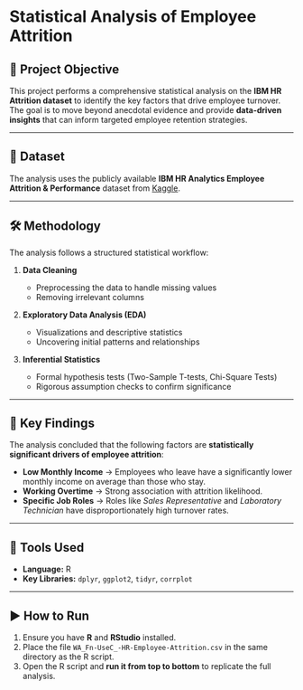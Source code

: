 # Statistical Analysis of Employee Attrition

## 📌 Project Objective
This project performs a comprehensive statistical analysis on the **IBM HR Attrition dataset** to identify the key factors that drive employee turnover.  
The goal is to move beyond anecdotal evidence and provide **data-driven insights** that can inform targeted employee retention strategies.

---

## 📂 Dataset
The analysis uses the publicly available **IBM HR Analytics Employee Attrition & Performance** dataset from [Kaggle](https://www.kaggle.com/).

---

## 🛠 Methodology
The analysis follows a structured statistical workflow:

1. **Data Cleaning**  
   - Preprocessing the data to handle missing values  
   - Removing irrelevant columns  

2. **Exploratory Data Analysis (EDA)**  
   - Visualizations and descriptive statistics  
   - Uncovering initial patterns and relationships  

3. **Inferential Statistics**  
   - Formal hypothesis tests (Two-Sample T-tests, Chi-Square Tests)  
   - Rigorous assumption checks to confirm significance  

---

## 🔑 Key Findings
The analysis concluded that the following factors are **statistically significant drivers of employee attrition**:

- **Low Monthly Income** → Employees who leave have a significantly lower monthly income on average than those who stay.  
- **Working Overtime** → Strong association with attrition likelihood.  
- **Specific Job Roles** → Roles like *Sales Representative* and *Laboratory Technician* have disproportionately high turnover rates.  

---

## 🧰 Tools Used
- **Language:** R  
- **Key Libraries:** `dplyr`, `ggplot2`, `tidyr`, `corrplot`  

---

## ▶️ How to Run
1. Ensure you have **R** and **RStudio** installed.  
2. Place the file `WA_Fn-UseC_-HR-Employee-Attrition.csv` in the same directory as the R script.  
3. Open the R script and **run it from top to bottom** to replicate the full analysis.  
